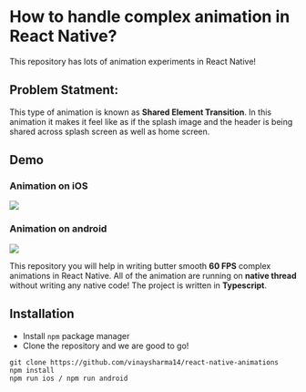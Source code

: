 # How to handle complex animation in React Native?
This repository has lots of animation experiments in React Native!

## Problem Statment:
This type of animation is known as **Shared Element Transition**. In this animation it makes it feel like as if the splash image and the header is being shared across splash screen as well as home screen.

## Demo

### Animation on iOS
![](https://media.giphy.com/media/US6psuGQT8T1HNFH5S/giphy.gif)

### Animation on android
![](https://media.giphy.com/media/mCbezCJIlYPtnktdE1/giphy.gif)

This repository you will help in writing butter smooth **60 FPS** complex animations in React Native. All of the animation are running on **native thread** without writing any native code! The project is written in **Typescript**.

## Installation

- Install `npm` package manager
- Clone the repository and we are good to go!

```
git clone https://github.com/vinaysharma14/react-native-animations
npm install
npm run ios / npm run android
```
  
